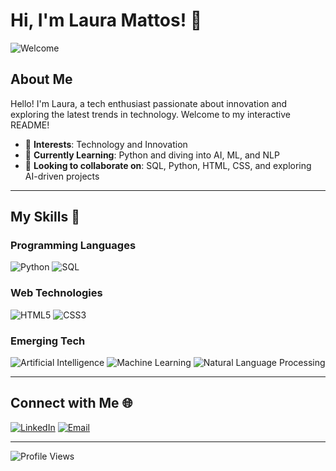 # Hi, I'm Laura Mattos! 👋

![Welcome](https://img.shields.io/badge/WELCOME-TO%20MY%20PROFILE-brightgreen?style=for-the-badge&logo=smiley&logoColor=white)

## About Me

Hello! I'm Laura, a tech enthusiast passionate about innovation and exploring the latest trends in technology. Welcome to my interactive README!

- 👀 **Interests**: Technology and Innovation
- 🌱 **Currently Learning**: Python and diving into AI, ML, and NLP
- 💞️ **Looking to collaborate on**: SQL, Python, HTML, CSS, and exploring AI-driven projects
---

## My Skills 🚀

### Programming Languages

![Python](https://img.shields.io/badge/Python-FFD43B?style=for-the-badge&logo=python&logoColor=3776AB)
![SQL](https://img.shields.io/badge/SQL-336791?style=for-the-badge&logo=postgresql&logoColor=white)

### Web Technologies

![HTML5](https://img.shields.io/badge/HTML5-F06529?style=for-the-badge&logo=html5&logoColor=white)
![CSS3](https://img.shields.io/badge/CSS3-2965f1?style=for-the-badge&logo=css3&logoColor=white)

### Emerging Tech

![Artificial Intelligence](https://img.shields.io/badge/AI-1A73E8?style=for-the-badge&logo=google&logoColor=white)
![Machine Learning](https://img.shields.io/badge/ML-FFB74D?style=for-the-badge&logo=tensorflow&logoColor=white)
![Natural Language Processing](https://img.shields.io/badge/NLP-8E24AA?style=for-the-badge&logo=language&logoColor=white)

---

## Connect with Me 🌐

[![LinkedIn](https://img.shields.io/badge/LinkedIn-0A66C2?style=for-the-badge&logo=linkedin&logoColor=white)](https://www.linkedin.com/in/lauramattosc/)
[![Email](https://img.shields.io/badge/Email-EA4335?style=for-the-badge&logo=gmail&logoColor=white)](mailto:mattos.laura@gmail.com)

---
![Profile Views](https://komarev.com/ghpvc/?username=lauramattos&color=blue)


